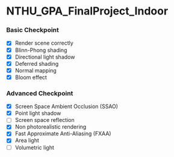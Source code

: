 # NTHU_GPA_FinalProject_Indoor

### Basic Checkpoint

- [x] Render scene correctly
- [x] Blinn-Phong shading
- [x] Directional light shadow
- [x] Deferred shading
- [X] Normal mapping
- [X] Bloom effect

### Advanced Checkpoint

- [x] Screen Space Ambient Occlusion (SSAO)
- [x] Point light shadow
- [ ] Screen space reflection
- [x] Non photorealistic rendering
- [x] Fast Approximate Anti-Aliasing (FXAA)
- [x] Area light
- [ ] Volumetric light